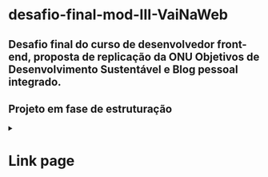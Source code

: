 # desafio-final-mod-III-VaiNaWeb

## Desafio final do curso de desenvolvedor front-end, proposta de replicação da ONU Objetivos de Desenvolvimento Sustentável e Blog pessoal integrado.

## Projeto em fase de estruturação

<details>

  <summary>
    
   # Link page
  
  </summary>
  
  ### https://dazzling-mermaid-c8a59f.netlify.app
  
</details>
